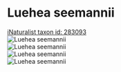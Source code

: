 
Luehea seemannii
================
  
[iNaturalist taxon id: 283093](https://www.inaturalist.org/taxa/283093)  
![Luehea seemannii](https://inaturalist-open-data.s3.amazonaws.com/photos/239948826/medium.jpeg)  
![Luehea seemannii](https://inaturalist-open-data.s3.amazonaws.com/photos/239948907/medium.jpeg)  
![Luehea seemannii](https://inaturalist-open-data.s3.amazonaws.com/photos/239948826/medium.jpeg)  
![Luehea seemannii](https://inaturalist-open-data.s3.amazonaws.com/photos/239948907/medium.jpeg)